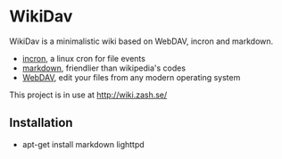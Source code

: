 WikiDav
=======

WikiDav is a minimalistic wiki based on WebDAV, incron and markdown.

* [incron](http://incron.aiken.cz/), a linux cron for file events
* [markdown](http://xbeta.org/wiki/show/Markdown), friendlier than wikipedia's codes
* [WebDAV](http://en.wikipedia.org/wiki/WebDAV), edit your files from any modern operating system

This project is in use at <http://wiki.zash.se/>

## Installation
* apt-get install markdown lighttpd
